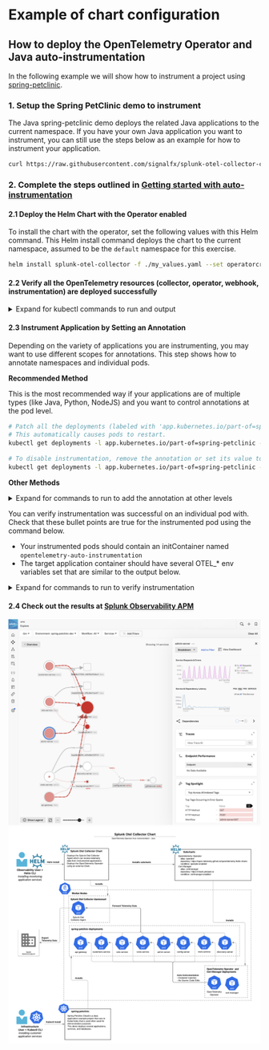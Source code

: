 # Example of chart configuration

## How to deploy the OpenTelemetry Operator and Java auto-instrumentation

In the following example we will show how to instrument a project using
[spring-petclinic](https://raw.githubusercontent.com/signalfx/splunk-otel-collector-chart/main/examples/enable-operator-and-auto-instrumentation/spring-petclinic/spring-petclinic.yaml).

### 1. Setup the Spring PetClinic demo to instrument

The Java spring-petclinic demo deploys the related Java applications to the current namespace.
If you have your own Java application you want to instrument, you can still use the steps below as an example for how
to instrument your application.

```bash
curl https://raw.githubusercontent.com/signalfx/splunk-otel-collector-chart/main/examples/enable-operator-and-auto-instrumentation/spring-petclinic/spring-petclinic.yaml | kubectl apply -f -
```

### 2. Complete the steps outlined in [Getting started with auto-instrumentation](../../docs/auto-instrumentation-install.md#steps-for-setting-up-auto-instrumentation)

#### 2.1 Deploy the Helm Chart with the Operator enabled

To install the chart with the operator, set the following values with this Helm command.
This Helm install command deploys the chart to the current namespace, assumed to be the `default` namespace for this exercise.

```bash
helm install splunk-otel-collector -f ./my_values.yaml --set operatorcrds.install=true,operator.enabled=true,environment=dev splunk-otel-collector-chart/splunk-otel-collector
```

#### 2.2 Verify all the OpenTelemetry resources (collector, operator, webhook, instrumentation) are deployed successfully

<details>
<summary>Expand for kubectl commands to run and output</summary>

```bash
kubectl get pods
# NAME                                                            READY   STATUS             RESTARTS        AGE
# splunk-otel-collector-agent-2mtfn                               2/2     Running            0                5m
# splunk-otel-collector-agent-k4gc8                               2/2     Running            0                5m
# splunk-otel-collector-agent-wjt98                               2/2     Running            0                5m
# splunk-otel-collector-k8s-cluster-receiver-8449bfdc8-hhbvz      1/1     Running            0                5m
# splunk-otel-collector-operator-754c9d78f8-9ztwg                 2/2     Running            0                5m
# spring-petclinic-admin-server-55fb6cfc64-gwj8q                  1/1     Running            0                5m
# spring-petclinic-api-gateway-7dfb6f4c88-zstv9                   1/1     Running            0                5m
# spring-petclinic-config-server-55c5d7d69b-hhdn8                 1/1     Running            0                5m
# spring-petclinic-customers-service-65b64444bc-n7b4p             1/1     Running            0                5m
# spring-petclinic-discovery-server-78fbb87b65-tw98n              1/1     Running            0                5m
# spring-petclinic-vets-service-75bc75b8d-sx7gd                   1/1     Running            0                5m
# spring-petclinic-visits-service-7568c748f5-c5jmz                1/1     Running            0                5m

kubectl get mutatingwebhookconfiguration.admissionregistration.k8s.io
# NAME                                      WEBHOOKS   AGE
# splunk-otel-collector-operator-mutation   3          2m


kubectl get otelinst
# NAME                    AGE   ENDPOINT
# splunk-otel-collector   5m    http://$(SPLUNK_OTEL_AGENT):4317
```

</details>

#### 2.3 Instrument Application by Setting an Annotation

Depending on the variety of applications you are instrumenting, you may want to use different scopes for annotations. This step shows how to annotate namespaces and individual pods.

**Recommended Method**

This is the most recommended way if your applications are of multiple types (like Java, Python, NodeJS) and you want to control annotations at the pod level.

```bash
# Patch all the deployments (labeled with 'app.kubernetes.io/part-of=spring-petclinic) to add the inject annotation.
# This automatically causes pods to restart.
kubectl get deployments -l app.kubernetes.io/part-of=spring-petclinic -o name | xargs -I % kubectl patch % -p "{\"spec\": {\"template\":{\"metadata\":{\"annotations\":{\"instrumentation.opentelemetry.io/inject-java\":\"true\"}}}}}"
```

```bash
# To disable instrumentation, remove the annotation or set its value to 'false'
kubectl get deployments -l app.kubernetes.io/part-of=spring-petclinic -o name | xargs -I % kubectl patch % -p "{\"spec\": {\"template\":{\"metadata\":{\"annotations\":{\"instrumentation.opentelemetry.io/inject-java\":\"false\"}}}}}"
```

**Other Methods**

<details>
<summary>Expand for commands to run to add the annotation at other levels</summary>

##### Namespace Annotation

If all the applications within the target namespace are of one type, annotating the namespace is appropriate.
For example, if you have a namespace called `spring-petclinic` where only Java-based applications run, this could be useful.

```bash
# Annotate the 'spring-petclinic' namespace
kubectl patch namespace spring-petclinic -p '{"metadata":{"annotations":{"instrumentation.opentelemetry.io/inject-java":"true"}}}'
# To apply the changes, you may need to restart the existing pods
kubectl delete --all pods --namespace spring-petclinic
```

```bash
# To disable instrumentation, remove the annotation or set its value to 'false'
kubectl patch namespace spring-petclinic -p '{"metadata":{"annotations":{"instrumentation.opentelemetry.io/inject-java":"false"}}}'
# To apply the changes, you may need to restart the existing pods
kubectl delete --all pods --namespace spring-petclinic
```

##### Deployment Templates

Use this method if you need specific control over which deployments are instrumented.

```bash
# Patch all spring-petclinic deployments
kubectl patch deployment spring-petclinic-admin-server -p '{"spec": {"template":{"metadata":{"annotations":{"instrumentation.opentelemetry.io/inject-java":"true"}}}} }'
kubectl patch deployment spring-petclinic-api-gateway -p '{"spec": {"template":{"metadata":{"annotations":{"instrumentation.opentelemetry.io/inject-java":"true"}}}} }'
kubectl patch deployment spring-petclinic-config-server -p '{"spec": {"template":{"metadata":{"annotations":{"instrumentation.opentelemetry.io/inject-java":"true"}}}} }'
kubectl patch deployment spring-petclinic-customers-service -p '{"spec": {"template":{"metadata":{"annotations":{"instrumentation.opentelemetry.io/inject-java":"true"}}}} }'
kubectl patch deployment spring-petclinic-vets-service -p '{"spec": {"template":{"metadata":{"annotations":{"instrumentation.opentelemetry.io/inject-java":"true"}}}} }'
kubectl patch deployment spring-petclinic-discovery-server -p '{"spec": {"template":{"metadata":{"annotations":{"instrumentation.opentelemetry.io/inject-java":"true"}}}} }'
kubectl patch deployment spring-petclinic-visits-service -p '{"spec": {"template":{"metadata":{"annotations":{"instrumentation.opentelemetry.io/inject-java":"true"}}}} }'
```

```bash
# To disable instrumentation, remove the annotation or set its value to 'false'
kubectl patch deployment spring-petclinic-admin-server -p '{"spec": {"template":{"metadata":{"annotations":{"instrumentation.opentelemetry.io/inject-java":"false"}}}} }'
kubectl patch deployment spring-petclinic-api-gateway -p '{"spec": {"template":{"metadata":{"annotations":{"instrumentation.opentelemetry.io/inject-java":"false"}}}} }'
kubectl patch deployment spring-petclinic-config-server -p '{"spec": {"template":{"metadata":{"annotations":{"instrumentation.opentelemetry.io/inject-java":"false"}}}} }'
kubectl patch deployment spring-petclinic-customers-service -p '{"spec": {"template":{"metadata":{"annotations":{"instrumentation.opentelemetry.io/inject-java":"false"}}}} }'
kubectl patch deployment spring-petclinic-vets-service -p '{"spec": {"template":{"metadata":{"annotations":{"instrumentation.opentelemetry.io/inject-java":"false"}}}} }'
kubectl patch deployment spring-petclinic-discovery-server -p '{"spec": {"template":{"metadata":{"annotations":{"instrumentation.opentelemetry.io/inject-java":"false"}}}} }'
kubectl patch deployment spring-petclinic-visits-service -p '{"spec": {"template":{"metadata":{"annotations":{"instrumentation.opentelemetry.io/inject-java":"false"}}}} }'
```

</details>

You can verify instrumentation was successful on an individual pod with. Check that these bullet points are
true for the instrumented pod using the command below.
- Your instrumented pods should contain an initContainer named `opentelemetry-auto-instrumentation`
- The target application container should have several OTEL_* env variables set that are similar to the output below.

<details>
<summary>Expand for commands to run to verify instrumentation</summary>

```bash
kubectl describe pod spring-petclinic-9d5bc5fff-5r5gr
# Name:             spring-petclinic-9d5bc5fff-5r5gr
# Namespace:        spring-petclinic
# Annotations:      instrumentation.opentelemetry.io/inject-java: true
# Status:           Running
# Init Containers:
#   opentelemetry-auto-instrumentation:
#     Image:         ghcr.io/open-telemetry/opentelemetry-operator/autoinstrumentation-java:1.23.0
#     Command:
#       cp
#       /javaagent.jar
#       /otel-auto-instrumentation/javaagent.jar
#     State:          Terminated
#       Reason:       Completed
#       Exit Code:    0
# Containers:
#   app:
#     State:          Running
#     Ready:          True
#     Environment:
#       SPLUNK_OTEL_AGENT:                    (v1:status.hostIP)
#       OTEL_EXPORTER_OTLP_ENDPOINT:         http://$(SPLUNK_OTEL_AGENT):4317
#       OTEL_TRACES_EXPORTER:                otlp
#       JAVA_TOOL_OPTIONS:                    -javaagent:/otel-auto-instrumentation/javaagent.jar
#       OTEL_SERVICE_NAME:                   spring-petclinic
#       OTEL_RESOURCE_ATTRIBUTES_POD_NAME:   spring-petclinic-9d5bc5fff-5r5gr (v1:metadata.name)
#       OTEL_RESOURCE_ATTRIBUTES_NODE_NAME:   (v1:spec.nodeName)
#       OTEL_PROPAGATORS:                    tracecontext,baggage,b3
#       OTEL_RESOURCE_ATTRIBUTES:            splunk.zc.method=autoinstrumentation-java:v1.28.1,k8s.container.name=app,k8s.deployment.name=spring-petclinic,k8s.namespace.name=spring-petclinic,k8s.node.name=$(OTEL_RESOURCE_ATTRIBUTES_NODE_NAME),k8s.pod.name=$(OTEL_RESOURCE_ATTRIBUTES_POD_NAME),k8s.replicaset.name=spring-petclinic-9d5bc5fff
#     Mounts:
#       /otel-auto-instrumentation from opentelemetry-auto-instrumentation (rw)
```

</details>

#### 2.4 Check out the results at [Splunk Observability APM](https://app.us1.signalfx.com/#/apm)

![APM](auto-instrumentation-java-apm-result.png)
![Splunk_Chart_OtelOperator_Auto-instrumentation](auto-instrumentation-java-diagram.png)
